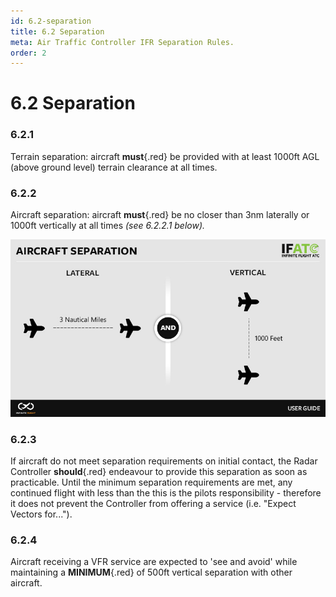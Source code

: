 ```yaml
---
id: 6.2-separation
title: 6.2 Separation
meta: Air Traffic Controller IFR Separation Rules.
order: 2
---
```


# 6.2 Separation



### 6.2.1    

Terrain separation: aircraft **must**{.red} be provided with at least 1000ft AGL (above ground level) terrain clearance at all times.

 

### 6.2.2    

Aircraft separation: aircraft **must**{.red} be no closer than 3nm laterally or 1000ft vertically at all times *(see 6.2.2.1 below).*



![Image 6.2.2.1 - Aircraft Separation](_images/manual/graphics/atc-aircraft-separation.jpg)



### 6.2.3

If aircraft do not meet separation requirements on initial contact, the Radar Controller **should**{.red} endeavour to provide this separation as soon as practicable. Until the minimum separation requirements are met, any continued flight with less than the this is the pilots responsibility - therefore it does not prevent the Controller from offering a service (i.e. "Expect Vectors for...").



### 6.2.4   

Aircraft receiving a VFR service are expected to 'see and avoid' while maintaining a **MINIMUM**{.red} of 500ft vertical separation with other aircraft.

 

 